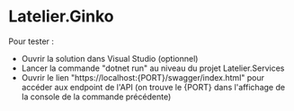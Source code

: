 # Latelier.Ginko

Pour tester : 
- Ouvrir la solution dans Visual Studio (optionnel)
- Lancer la commande "dotnet run" au niveau du projet Latelier.Services
- Ouvrir le lien "https://localhost:{PORT}/swagger/index.html" pour accéder aux endpoint de l'API (on trouve le {PORT} dans l'affichage de la console de la commande précédente)
